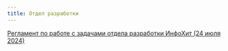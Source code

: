 ```yaml
---
title: Отдел разработки
---
```


<a target="_blank" href="https://docs.google.com/document/d/1dy89QkKE3oyl-6hbNNG8i_5woteyhOUKu_ILJW8lh-k/edit?tab=t.0#heading=h.kmy3rm1alud">Регламент по работе с задачами отдела разработки ИнфоХит (24 июля 2024)</a>